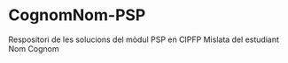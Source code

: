 # CognomNom-PSP
Respositori de les solucions del mòdul PSP en CIPFP Mislata del estudiant Nom Cognom

